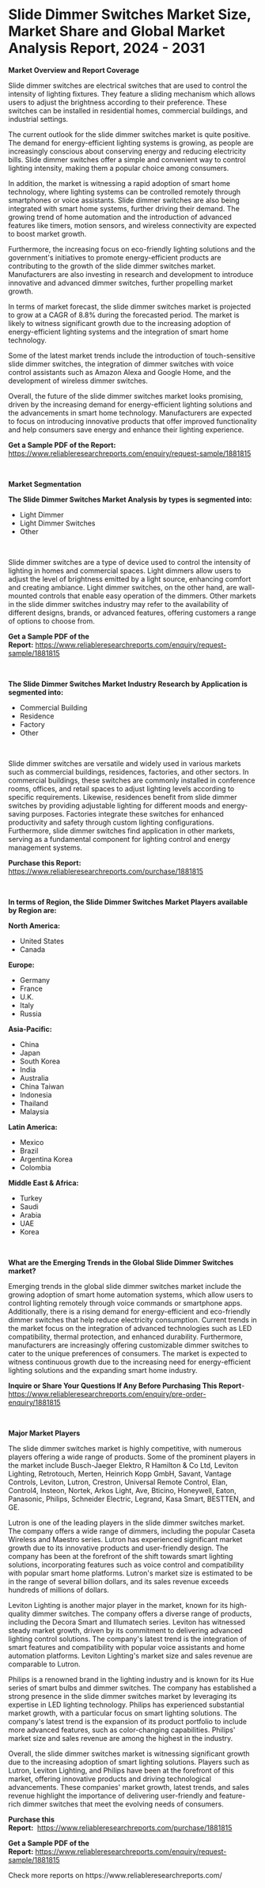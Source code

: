 <p><h1>Slide Dimmer Switches Market Size, Market Share and Global Market Analysis Report, 2024 - 2031</h1></p><p><strong>Market Overview and Report Coverage</strong></p>
<p><p>Slide dimmer switches are electrical switches that are used to control the intensity of lighting fixtures. They feature a sliding mechanism which allows users to adjust the brightness according to their preference. These switches can be installed in residential homes, commercial buildings, and industrial settings.</p><p>The current outlook for the slide dimmer switches market is quite positive. The demand for energy-efficient lighting systems is growing, as people are increasingly conscious about conserving energy and reducing electricity bills. Slide dimmer switches offer a simple and convenient way to control lighting intensity, making them a popular choice among consumers.</p><p>In addition, the market is witnessing a rapid adoption of smart home technology, where lighting systems can be controlled remotely through smartphones or voice assistants. Slide dimmer switches are also being integrated with smart home systems, further driving their demand. The growing trend of home automation and the introduction of advanced features like timers, motion sensors, and wireless connectivity are expected to boost market growth.</p><p>Furthermore, the increasing focus on eco-friendly lighting solutions and the government's initiatives to promote energy-efficient products are contributing to the growth of the slide dimmer switches market. Manufacturers are also investing in research and development to introduce innovative and advanced dimmer switches, further propelling market growth.</p><p>In terms of market forecast, the slide dimmer switches market is projected to grow at a CAGR of 8.8% during the forecasted period. The market is likely to witness significant growth due to the increasing adoption of energy-efficient lighting systems and the integration of smart home technology.</p><p>Some of the latest market trends include the introduction of touch-sensitive slide dimmer switches, the integration of dimmer switches with voice control assistants such as Amazon Alexa and Google Home, and the development of wireless dimmer switches.</p><p>Overall, the future of the slide dimmer switches market looks promising, driven by the increasing demand for energy-efficient lighting solutions and the advancements in smart home technology. Manufacturers are expected to focus on introducing innovative products that offer improved functionality and help consumers save energy and enhance their lighting experience.</p></p>
<p><strong>Get a Sample PDF of the Report:</strong> <a href="https://www.reliableresearchreports.com/enquiry/request-sample/1881815">https://www.reliableresearchreports.com/enquiry/request-sample/1881815</a></p>
<p>&nbsp;</p>
<p><strong>Market Segmentation</strong></p>
<p><strong>The Slide Dimmer Switches Market Analysis by types is segmented into:</strong></p>
<p><ul><li>Light Dimmer</li><li>Light Dimmer Switches</li><li>Other</li></ul></p>
<p>&nbsp;</p>
<p><p>Slide dimmer switches are a type of device used to control the intensity of lighting in homes and commercial spaces. Light dimmers allow users to adjust the level of brightness emitted by a light source, enhancing comfort and creating ambiance. Light dimmer switches, on the other hand, are wall-mounted controls that enable easy operation of the dimmers. Other markets in the slide dimmer switches industry may refer to the availability of different designs, brands, or advanced features, offering customers a range of options to choose from.</p></p>
<p><strong>Get a Sample PDF of the Report:</strong>&nbsp;<a href="https://www.reliableresearchreports.com/enquiry/request-sample/1881815">https://www.reliableresearchreports.com/enquiry/request-sample/1881815</a></p>
<p>&nbsp;</p>
<p><strong>The Slide Dimmer Switches Market Industry Research by Application is segmented into:</strong></p>
<p><ul><li>Commercial Building</li><li>Residence</li><li>Factory</li><li>Other</li></ul></p>
<p>&nbsp;</p>
<p><p>Slide dimmer switches are versatile and widely used in various markets such as commercial buildings, residences, factories, and other sectors. In commercial buildings, these switches are commonly installed in conference rooms, offices, and retail spaces to adjust lighting levels according to specific requirements. Likewise, residences benefit from slide dimmer switches by providing adjustable lighting for different moods and energy-saving purposes. Factories integrate these switches for enhanced productivity and safety through custom lighting configurations. Furthermore, slide dimmer switches find application in other markets, serving as a fundamental component for lighting control and energy management systems.</p></p>
<p><strong>Purchase this Report:</strong>&nbsp; <a href="https://www.reliableresearchreports.com/purchase/1881815">https://www.reliableresearchreports.com/purchase/1881815</a></p>
<p>&nbsp;</p>
<p><strong>In terms of Region, the Slide Dimmer Switches Market Players available by Region are:</strong></p>
<p>
    <p> <strong> North America: </strong>
        <ul>
            <li>United States</li>
            <li>Canada</li>
        </ul>
        </p> 
    <p> <strong> Europe: </strong>
        <ul>
            <li>Germany</li>
            <li>France</li>
            <li>U.K.</li>
            <li>Italy</li>
            <li>Russia</li>
        </ul>
        </p> 
    <p> <strong> Asia-Pacific: </strong>
        <ul>
            <li>China</li>
            <li>Japan</li>
            <li>South Korea</li>
            <li>India</li>
            <li>Australia</li>
            <li>China Taiwan</li>
            <li>Indonesia</li>
            <li>Thailand</li>
            <li>Malaysia</li>
        </ul>
        </p> 
    <p> <strong> Latin America: </strong>
        <ul>
            <li>Mexico</li>
            <li>Brazil</li>
            <li>Argentina Korea</li>
            <li>Colombia</li>
        </ul>
        </p> 
    <p> <strong> Middle East & Africa: </strong>
        <ul>
            <li>Turkey</li>
            <li>Saudi</li>
            <li>Arabia</li>
            <li>UAE</li>
            <li>Korea</li>
        </ul>
    </p>
    </p>
<p>&nbsp;</p>
<p><strong>What are the Emerging Trends in the Global Slide Dimmer Switches market?</strong></p>
<p><p>Emerging trends in the global slide dimmer switches market include the growing adoption of smart home automation systems, which allow users to control lighting remotely through voice commands or smartphone apps. Additionally, there is a rising demand for energy-efficient and eco-friendly dimmer switches that help reduce electricity consumption. Current trends in the market focus on the integration of advanced technologies such as LED compatibility, thermal protection, and enhanced durability. Furthermore, manufacturers are increasingly offering customizable dimmer switches to cater to the unique preferences of consumers. The market is expected to witness continuous growth due to the increasing need for energy-efficient lighting solutions and the expanding smart home industry.</p></p>
<p><strong>Inquire or Share Your Questions If Any Before Purchasing This Report</strong>- <a href="https://www.reliableresearchreports.com/enquiry/pre-order-enquiry/1881815">https://www.reliableresearchreports.com/enquiry/pre-order-enquiry/1881815</a></p>
<p>&nbsp;</p>
<p><strong>Major Market Players</strong></p>
<p><p>The slide dimmer switches market is highly competitive, with numerous players offering a wide range of products. Some of the prominent players in the market include Busch-Jaeger Elektro, R Hamilton & Co Ltd, Leviton Lighting, Retrotouch, Merten, Heinrich Kopp GmbH, Savant, Vantage Controls, Leviton, Lutron, Crestron, Universal Remote Control, Elan, Control4, Insteon, Nortek, Arkos Light, Ave, Bticino, Honeywell, Eaton, Panasonic, Philips, Schneider Electric, Legrand, Kasa Smart, BESTTEN, and GE.</p><p>Lutron is one of the leading players in the slide dimmer switches market. The company offers a wide range of dimmers, including the popular Caseta Wireless and Maestro series. Lutron has experienced significant market growth due to its innovative products and user-friendly design. The company has been at the forefront of the shift towards smart lighting solutions, incorporating features such as voice control and compatibility with popular smart home platforms. Lutron's market size is estimated to be in the range of several billion dollars, and its sales revenue exceeds hundreds of millions of dollars.</p><p>Leviton Lighting is another major player in the market, known for its high-quality dimmer switches. The company offers a diverse range of products, including the Decora Smart and Illumatech series. Leviton has witnessed steady market growth, driven by its commitment to delivering advanced lighting control solutions. The company's latest trend is the integration of smart features and compatibility with popular voice assistants and home automation platforms. Leviton Lighting's market size and sales revenue are comparable to Lutron.</p><p>Philips is a renowned brand in the lighting industry and is known for its Hue series of smart bulbs and dimmer switches. The company has established a strong presence in the slide dimmer switches market by leveraging its expertise in LED lighting technology. Philips has experienced substantial market growth, with a particular focus on smart lighting solutions. The company's latest trend is the expansion of its product portfolio to include more advanced features, such as color-changing capabilities. Philips' market size and sales revenue are among the highest in the industry.</p><p>Overall, the slide dimmer switches market is witnessing significant growth due to the increasing adoption of smart lighting solutions. Players such as Lutron, Leviton Lighting, and Philips have been at the forefront of this market, offering innovative products and driving technological advancements. These companies' market growth, latest trends, and sales revenue highlight the importance of delivering user-friendly and feature-rich dimmer switches that meet the evolving needs of consumers.</p></p>
<p><strong>Purchase this Report:</strong>&nbsp;&nbsp;<a href="https://www.reliableresearchreports.com/purchase/1881815">https://www.reliableresearchreports.com/purchase/1881815</a></p>
<p></p>
<p><strong>Get a Sample PDF of the Report:</strong>&nbsp;<a href="https://www.reliableresearchreports.com/enquiry/request-sample/1881815">https://www.reliableresearchreports.com/enquiry/request-sample/1881815</a></p>
<p>Check more reports on https://www.reliableresearchreports.com/</p>